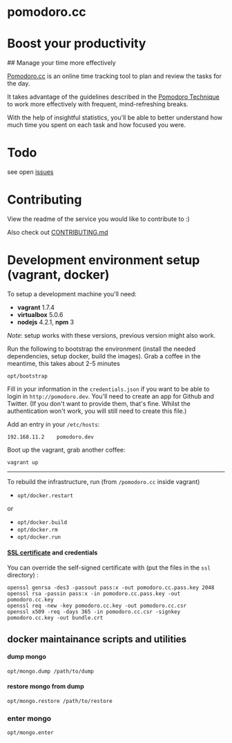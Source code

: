 pomodoro.cc
============

# Boost your productivity
## Manage your time more effectively

[Pomodoro.cc](http://pomodoro.cc) is an online time tracking tool to plan and review the tasks for the day.

It takes advantage of the guidelines described in the [Pomodoro Technique](http://pomodorotechnique.com) to work more effectively with frequent, mind-refreshing breaks.

With the help of insightful statistics, you'll be able to better understand how much time you spent on each task and how focused you were.



# Todo

see open [issues](/issues)



# Contributing

View the readme of the service you would like to contribute to :)

Also check out [CONTRIBUTING.md](CONTRIBUTING.md)



# Development environment setup (vagrant, docker)

To setup a development machine you'll need:

- **vagrant** 1.7.4
- **virtualbox** 5.0.6
- **nodejs** 4.2.1, **npm** 3

*Note*: setup works with these versions, previous version might also work.

Run the following to bootstrap the environment (install the needed dependencies, setup docker, build the images).
Grab a coffee in the meantime, this takes about 2-5 minutes

```
opt/bootstrap
```

Fill in your information in the `credentials.json` if you want to be able to login in `http://pomodoro.dev`.
You'll need to create an app for Github and Twitter. (If you don't want to provide them, that's fine. Whilst the authentication won't work, you will still need to create this file.)

Add an entry in your `/etc/hosts`:

```
192.168.11.2    pomodoro.dev
```

Boot up the vagrant, grab another coffee:

```
vagrant up
```

-----

To rebuild the infrastructure, run (from `/pomodoro.cc` inside vagrant)

- `opt/docker.restart`

or

- `opt/docker.build`
- `opt/docker.rm`
- `opt/docker.run`


#### [SSL certificate](https://devcenter.heroku.com/articles/ssl-certificate-self) and credentials

You can override the self-signed certificate with (put the files in the `ssl` directory) :

```
openssl genrsa -des3 -passout pass:x -out pomodoro.cc.pass.key 2048
openssl rsa -passin pass:x -in pomodoro.cc.pass.key -out pomodoro.cc.key
openssl req -new -key pomodoro.cc.key -out pomodoro.cc.csr
openssl x509 -req -days 365 -in pomodoro.cc.csr -signkey pomodoro.cc.key -out bundle.crt
```


## docker maintainance scripts and utilities

#### dump mongo

```
opt/mongo.dump /path/to/dump
```

#### restore mongo from dump

```
opt/mongo.restore /path/to/restore
```

### enter mongo

```
opt/mongo.enter
```
